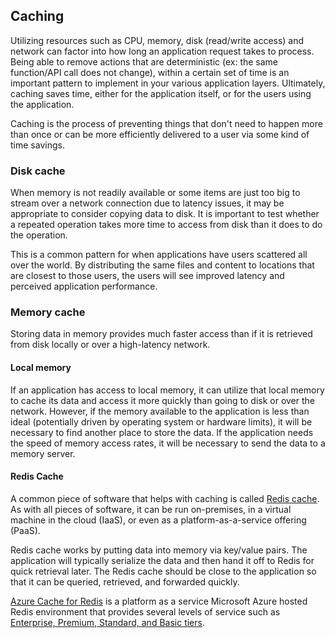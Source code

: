 ## Caching

Utilizing resources such as CPU, memory, disk (read/write access) and network can factor into how long an application request takes to process.  Being able to remove actions that are deterministic (ex: the same function/API call does not change), within a certain set of time is an important pattern to implement in your various application layers.  Ultimately, caching saves time, either for the application itself, or for the users using the application.

Caching is the process of preventing things that don't need to happen more than once or can be more efficiently delivered to a user via some kind of time savings.

### Disk cache

When memory is not readily available or some items are just too big to stream over a network connection due to latency issues, it may be appropriate to consider copying data to disk.  It is important to test whether a repeated operation takes more time to access from disk than it does to do the operation.

This is a common pattern for when applications have users scattered all over the world.  By distributing the same files and content to locations that are closest to those users, the users will see improved latency and perceived application performance.

### Memory cache

Storing data in memory provides much faster access than if it is retrieved from disk locally or over a high-latency network.

#### Local memory

If an application has access to local memory, it can utilize that local memory to cache its data and access it more quickly than going to disk or over the network.  However, if the memory available to the application is less than ideal (potentially driven by operating system or hardware limits), it will be necessary to find another place to store the data. If the application needs the speed of memory access rates, it will be necessary to send the data to a memory server.

#### Redis Cache

A common piece of software that helps with caching is called [Redis cache](https://redis.io/).  As with all pieces of software, it can be run on-premises, in a virtual machine in the cloud (IaaS), or even as a platform-as-a-service offering (PaaS).

Redis cache works by putting data into memory via key/value pairs.  The application will typically serialize the data and then hand it off to Redis for quick retrieval later.  The Redis cache should be close to the application so that it can be queried, retrieved, and forwarded quickly.

[Azure Cache for Redis](https://docs.microsoft.com/azure/azure-cache-for-redis/cache-overview) is a platform as a service Microsoft Azure hosted Redis environment that provides several levels of service such as [Enterprise, Premium, Standard, and Basic tiers](https://azure.microsoft.com/pricing/details/cache/).
